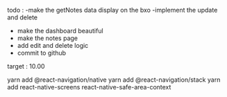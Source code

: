 todo :
-make the getNotes data display on the bxo
-implement the update and delete 
- make the dashboard beautiful
- make the notes page
- add edit and delete logic
- commit to github

target :
10.00

yarn add @react-navigation/native yarn add @react-navigation/stack yarn add react-native-screens react-native-safe-area-context


